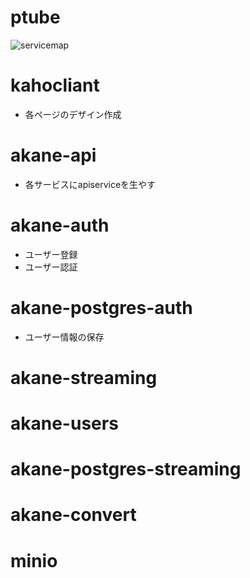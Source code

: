 # ptube

![servicemap](df4a811c-8fea-427d-8fcb-9388ccaa8310)

# kahocliant
- 各ページのデザイン作成

# akane-api
- 各サービスにapiserviceを生やす

# akane-auth
- ユーザー登録
- ユーザー認証

# akane-postgres-auth
- ユーザー情報の保存

# akane-streaming

# akane-users

# akane-postgres-streaming

# akane-convert

# minio
